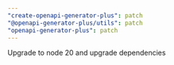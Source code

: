 ```yaml
---
"create-openapi-generator-plus": patch
"@openapi-generator-plus/utils": patch
"openapi-generator-plus": patch
---
```


Upgrade to node 20 and upgrade dependencies
